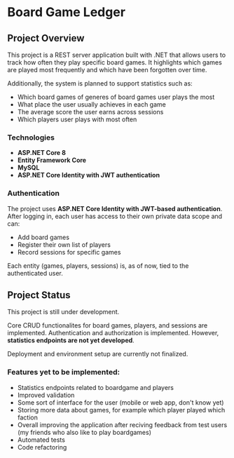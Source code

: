 # Board Game Ledger
##  Project Overview

This project is a REST server application built with .NET that allows users to track how often they play specific board games. It highlights which games are played most frequently and which have been forgotten over time.

Additionally, the system is planned to support statistics such as:
- Which board games of generes of board games user plays the most
- What place the user usually achieves in each game
- The average score the user earns across sessions
- Which players user plays with most often

###  Technologies

- **ASP.NET Core 8**
- **Entity Framework Core**
- **MySQL**
- **ASP.NET Core Identity with JWT authentication**

###  Authentication

The project uses **ASP.NET Core Identity with JWT-based authentication**. After logging in, each user has access to their own private data scope and can:
- Add board games
- Register their own list of players
- Record sessions for specific games

Each entity (games, players, sessions) is, as of now, tied to the authenticated user.

##  Project Status

This project is still under development.

Core CRUD functionalites for board games, players, and sessions are implemented.
Authentication and authorization is implemented.
However, **statistics endpoints are not yet developed**.

Deployment and environment setup are currently not finalized.

### Features yet to be implemented:
- Statistics endpoints related to boardgame and players
- Improved validation
- Some sort of interface for the user (mobile or web app, don't know yet)
- Storing more data about games, for example which player played which faction
- Overall improving the application after reciving feedback from test users (my friends who also like to play boardgames)
- Automated tests
- Code refactoring
